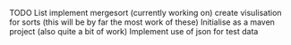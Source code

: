 TODO List
 implement mergesort (currently working on)
 create visulisation for sorts (this will be by far the most work of these)
 Initialise as a maven project (also quite a bit of work)
 Implement use of json for test data
